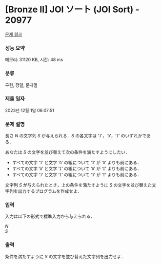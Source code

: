 # [Bronze II] JOI ソート (JOI Sort) - 20977 

[문제 링크](https://www.acmicpc.net/problem/20977) 

### 성능 요약

메모리: 31120 KB, 시간: 48 ms

### 분류

구현, 정렬, 문자열

### 제출 일자

2023년 12월 1일 06:07:51

### 문제 설명

<p>長さ <var>N</var> の文字列 <var>S</var> が与えられる．<var>S</var> の各文字は ‘<code>J</code>’，‘<code>O</code>’，‘<code>I</code>’ のいずれかである．</p>

<p>あなたは <var>S</var> の文字を並び替えて次の条件を満たすようにしたい．</p>

<ul>
	<li>すべての文字 ‘<code>J</code>’ と文字 ‘<code>O</code>’ の組について ‘<code>J</code>’ が ‘<code>O</code>’ よりも前にある．</li>
	<li>すべての文字 ‘<code>O</code>’ と文字 ‘<code>I</code>’ の組について ‘<code>O</code>’ が ‘<code>I</code>’ よりも前にある．</li>
	<li>すべての文字 ‘<code>J</code>’ と文字 ‘<code>I</code>’ の組について ‘<code>J</code>’ が ‘<code>I</code>’ よりも前にある．</li>
</ul>

<p>文字列 <var>S</var> が与えられたとき，上の条件を満たすように <var>S</var> の文字を並び替えた文字列を出力するプログラムを作成せよ．</p>

### 입력 

 <p>入力は以下の形式で標準入力から与えられる．</p>

<p><var>N</var><br>
<var>S</var></p>

### 출력 

 <p>条件を満たすように <var>S</var> の文字を並び替えた文字列を出力せよ．</p>

